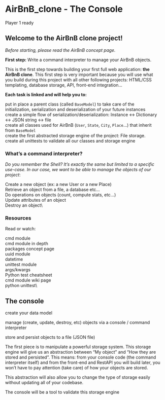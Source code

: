 # AirBnB_clone - The Console
Player 1 ready

## Welcome to the AirBnB clone project!
_Before starting, please read the AirBnB concept page._

__First step:__ Write a command interpreter to manage your AirBnB objects.

This is the first step towards building your first full web application: __the AirBnB clone__. This first step is very important because you will use what you build during this project with all other following projects: HTML/CSS templating, database storage, API, front-end integration…

__Each task is linked and will help you to:__

put in place a parent class (called `BaseModel`) to take care of the initialization, serialization and deserialization of your future instances\
create a simple flow of serialization/deserialization: Instance <-> Dictionary <-> JSON string <-> file\
create all classes used for AirBnB (`User`, `State`, `City`, `Place`…) that inherit from `BaseModel`\
create the first abstracted storage engine of the project: File storage.\
create all unittests to validate all our classes and storage engine

### What’s a command interpreter?
_Do you remember the Shell? It’s exactly the same but limited to a specific use-case. In our case, we want to be able to manage the objects of our project_:

Create a new object (ex: a new User or a new Place)\
Retrieve an object from a file, a database etc…\
Do operations on objects (count, compute stats, etc…)\
Update attributes of an object\
Destroy an object\

### Resources
Read or watch:

cmd module\
cmd module in depth\
packages concept page\
uuid module\
datetime\
unittest module\
args/kwargs\
Python test cheatsheet\
cmd module wiki page\
python unittest\

## The console
create your data model

manage (create, update, destroy, etc) objects via a console / command interpreter

store and persist objects to a file (JSON file)

The first piece is to manipulate a powerful storage system. This storage engine will give us an abstraction between “My object” and “How they are stored and persisted”. This means: from your console code (the command interpreter itself) and from the front-end and RestAPI you will build later, you won’t have to pay attention (take care) of how your objects are stored.

This abstraction will also allow you to change the type of storage easily without updating all of your codebase.

The console will be a tool to validate this storage engine

